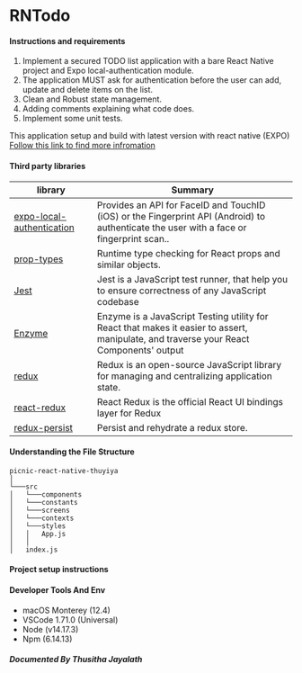# RNTodo

#### Instructions and requirements

1. Implement a secured TODO list application with a bare React Native project and Expo local-authentication module.
2. The application MUST ask for authentication before the user can add, update and delete items on the list.
3. Clean and Robust state management.
4. Adding comments explaining what code does.
5. Implement some unit tests. 

This application setup and build with latest version with react native (EXPO) [Follow this link to find more infromation](https://reactnative.dev/docs/environment-setup) 


#### Third party libraries

| library                                                               | Summary                                                                                                                                                                     |
| --------------------------------------------------------------------- | --------------------------------------------------------------------------------------------------------------------------------------------------------------------------- |
| [expo-local-authentication](https://github.com/expo/expo/tree/sdk-46/packages/expo-local-authentication)                                         | Provides an API for FaceID and TouchID (iOS) or the Fingerprint API (Android) to authenticate the user with a face or fingerprint scan..                                                                                                                                     |
| [prop-types](https://www.npmjs.com/package/prop-types)                | Runtime type checking for React props and similar objects. 
| [Jest](https://jestjs.io)                                             | Jest is a JavaScript test runner, that help you to ensure correctness of any JavaScript codebase                                                                            |
| [Enzyme](https://enzymejs.github.io/enzyme/)                          | Enzyme is a JavaScript Testing utility for React that makes it easier to assert, manipulate, and traverse your React Components' output                                     |
| [redux](https://redux.js.org/)                          | Redux is an open-source JavaScript library for managing and centralizing application state.                                   |
| [react-redux](https://react-redux.js.org)                          | React Redux is the official React UI bindings layer for Redux                                   |
| [redux-persist](https://www.npmjs.com/package/redux-persist)                          | Persist and rehydrate a redux store.                                   |

#### Understanding the File Structure

```
picnic-react-native-thuyiya
│
└───src
│   └───components
│   └───constants
│   └───screens
│   └───contexts
│   └───styles
│   │   App.js
│   │
│   index.js
```

#### Project setup instructions


#### Developer Tools And Env

- macOS Monterey (12.4)
- VSCode 1.71.0 (Universal)
- Node (v14.17.3)
- Npm (6.14.13)

##### Documented By _Thusitha Jayalath_
